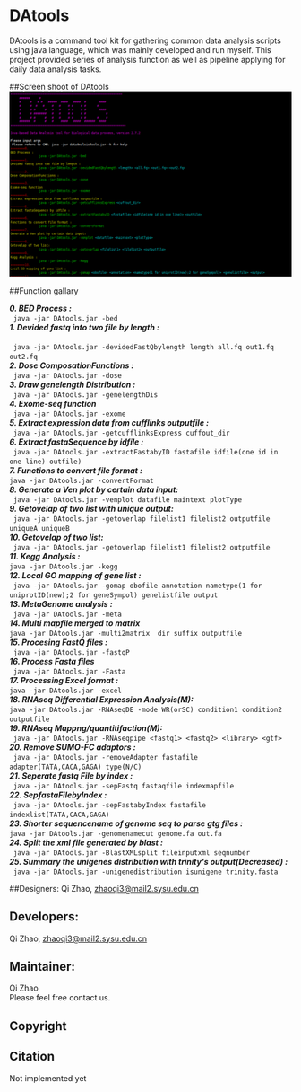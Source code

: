 # DAtools
DAtools is a command tool kit for gathering common data analysis scripts using java language, which was mainly developed and run myself. This project provided series of analysis function as well as pipeline applying for daily data analysis tasks.

##Screen shoot of DAtools
<img src="DAtools/image/screenshoot.png">

##Function gallary

***0.	BED Process :***<br/>
		```	java -jar DAtools.jar -bed```<br/>
***1.	Devided fastq into two file by length :***<br/>  
		```	java -jar DAtools.jar -devidedFastQbylength length all.fq out1.fq out2.fq```<br/>
***2.	Dose ComposationFunctions :***<br/>
		```	java -jar DAtools.jar -dose```<br/>
***3.	Draw genelength Distribution :***<br/>
		```	java -jar DAtools.jar -genelengthDis```<br/>
***4.	Exome-seq function***<br> 
		```	java -jar DAtools.jar -exome```<br/>
***5.	Extract expression data from cufflinks outputfile :***<br> 
		```	java -jar DAtools.jar -getcufflinksExpress cuffout_dir```<br/>
***6.	Extract fastaSequence by idfile :***<br/>
		```	java -jar DAtools.jar -extractFastabyID fastafile idfile(one id in one line) outfile)```<br/>
***7.	Functions to convert file format :***<br/>
		```	java -jar DAtools.jar -convertFormat ```<br/>
***8.	Generate a Ven plot by certain data input:***<br/>
		```	java -jar DAtools.jar -venplot datafile maintext plotType```<br/>
***9.	Getovelap of two list with unique output:***<br/>
		```	java -jar DAtools.jar -getoverlap filelist1 filelist2 outputfile uniqueA uniqueB```<br/>
***10.	Getovelap of two list:***<br/>
		```	java -jar DAtools.jar -getoverlap filelist1 filelist2 outputfile```<br/>
***11.	Kegg Analysis :***<br/>
		```	java -jar DAtools.jar -kegg ```<br/>
***12.	Local GO mapping of gene list :***<br/>
		```	java -jar DAtools.jar -gomap obofile annotation nametype(1 for uniprotID(new);2 for geneSympol) genelistfile output```<br/>
***13.	MetaGenome analysis :***<br/>
		```	java -jar DAtools.jar -meta```<br/>
***14.	Multi mapfile merged to matrix***<br/>
		```	java -jar DAtools.jar -multi2matrix  dir suffix outputfile  ```<br/>
***15.	Procesing FastQ files :***<br/>
		```	java -jar DAtools.jar -fastqP```<br/>
***16.	Process Fasta files***<br/>
		```	java -jar DAtools.jar -Fasta```<br/>
***17.	Processing Excel format :***<br/>
		```	java -jar DAtools.jar -excel ```<br/>
***18.	RNAseq Differential Expression Analysis(M):***<br/>
		```	java -jar DAtools.jar -RNAseqDE -mode WR(orSC) condition1 condition2 outputfile ```<br/>
***19.	RNAseq Mappng/quantitifaction(M):***<br/>
		```	java -jar DAtools.jar -RNAseqpipe <fastq1> <fastq2> <library> <gtf>```<br/>
***20.	Remove SUMO-FC adaptors :***<br/>
		```	java -jar DAtools.jar -removeAdapter fastafile adapter(TATA,CACA,GAGA) type(N/C)```<br/>
***21.	Seperate fastq File by index :***<br/>
		```	java -jar DAtools.jar -sepFastq fastaqfile indexmapfile```<br/>
***22.	SepfastaFilebyIndex :***<br/>
		```	java -jar DAtools.jar -sepFastabyIndex fastafile indexlist(TATA,CACA,GAGA)```<br/>
***23.	Shorter sequencename of genome seq to parse gtg files :***<br/>
		```	java -jar DAtools.jar -genomenamecut genome.fa out.fa ```<br/>
***24.	Split the xml file generated by blast :***<br/>
		```	java -jar DAtools.jar -BlastXMLsplit fileinputxml seqnumber```<br/>
***25.	Summary the unigenes distribution with trinity's output(Decreased) :***<br/>
		```	java -jar DAtools.jar -unigenedistribution isunigene trinity.fasta```<br/>


##Designers:
Qi Zhao, zhaoqi3@mail2.sysu.edu.cn<br/>

## Developers:
Qi Zhao, zhaoqi3@mail2.sysu.edu.cn <br/>


## Maintainer:
Qi Zhao <br/>
Please feel free contact us. <br/>

## Copyright


## Citation 
Not implemented yet 
